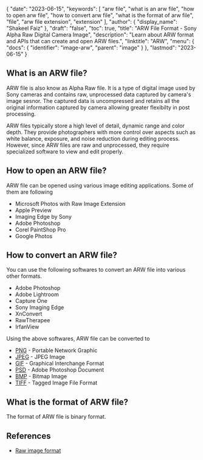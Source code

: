 {
  "date": "2023-06-15",
  "keywords": [
    "arw file",
    "what is an arw file",
    "how to open arw file",
    "how to convert arw file",
    "what is the format of arw file",
    "file",
    "arw file extension",
    "extension"
  ],
  "author": {
    "display_name": "Shakeel Faiz"
  },
  "draft": "false",
  "toc": true,
  "title": "ARW File Format - Sony Alpha Raw Digital Camera Image",
  "description": "Learn about ARW format and APIs that can create and open ARW files.",
  "linktitle": "ARW",
  "menu": {
    "docs": {
      "identifier": "image-arw",
      "parent": "image"
    }
  },
  "lastmod": "2023-06-15"
}

## What is an ARW file?

ARW file is also know as Alpha Raw file. It is a type of digital image used by Sony cameras and contains raw, unprocessed data captured by camera's image sesnor. The captured data is uncompressed and retains all the original information captured by camera allowing greater flexibilty in post processing.

ARW files typically store a high level of detail, dynamic range and color depth. They provide photographers with more control over aspects such as white balance, exposure, and noise reduction during editing process. However, since ARW files are raw and unprocessed, they require specialized software to view and edit properly.

## How to open an ARW file?

ARW file can be opened using various image editing applications. Some of them are following

- Microsoft Photos with Raw Image Extension
- Apple Preview
- Imaging Edge by Sony
- Adobe Photoshop
- Corel PaintShop Pro
- Google Photos

## How to convert an ARW file?

You can use the following softwares to convert an ARW file into various other formats.

- Adobe Photoshop
- Adobe Lightroom
- Capture One
- Sony Imaging Edge
- XnConvert
- RawTherapee
- IrfanView

Using the above softwares, ARW file can be converted to 

- [PNG](/image/png/) - Portable Network Graphic
- [JPEG](/image/jpeg/) - JPEG Image
- [GIF](/image/gif/) - Graphical Interchange Format
- [PSD](/image/psd/) - Adobe Photoshop Document
- [BMP](/image/bmp/) - Bitmap Image
- [TIFF](/image/tiff/) - Tagged Image File Format

## What is the format of ARW file?

The format of ARW file is binary format.

## References
* [Raw image format](https://en.wikipedia.org/wiki/Raw_image_format)
